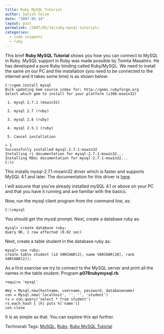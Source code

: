 ```yaml
---
title: Ruby MySQL Tutorial
author: Satish Talim
date: "2007-05-14"
layout: post
permalink: /2007/05/14/ruby-mysql-tutorial/
categories:
  - code snippets
  - ruby
---
```

This brief **Ruby MySQL Tutorial** shows you how you can connect to
MySQL in Ruby. MySQL support in Ruby was made possible by Tomita
Masahiro. He has developed a pure Ruby binding called Ruby/MySQL. We
need to install the same on our PC and the installation (you need to be
connected to the internet and it takes some time) is as shown below:

    C:\>gem install mysql
    Bulk updating Gem source index for: http://gems.rubyforge.org
    Select which gem to install for your platform (i386-mswin32)

     1. mysql 2.7.1 (mswin32)

     2. mysql 2.7 (ruby)

     3. mysql 2.6 (ruby)

     4. mysql 2.5.1 (ruby)

     5. Cancel installation

    > 1
    Successfully installed mysql-2.7.1-mswin32
    Installing ri documentation for mysql-2.7.1-mswin32...
    Installing RDoc documentation for mysql-2.7.1-mswin32...
    C:\>

This installs mysql-2.7.1-mswin32 driver which is faster and supports
MySQL 4.1 and later. The documentation for this driver is
[here](http://tmtm.org/en/mysql/ruby/).

I will assume that you’ve already installed mySQL 4.1 or above on your
PC and that you have it running and are familiar with the basics.

Now, run the mysql client program from the command line, as:

    C:\>mysql

You should get the mysql prompt. Next, create a database ruby as:

    mysql> create database ruby;
    Query OK, 1 row affected (0.02 sec)

Next, create a table student in the database ruby as:

    mysql> use ruby;
    create table student (id VARCHAR(2), name VARCHAR(20), rank VARCHAR(2));

As a first exercise we try to connect to the MySQL server and print all
the names in the table student. Program **p078rubymysql.rb**

    require 'mysql'

    #my = Mysql.new(hostname, username, password, databasename)
    con = Mysql.new('localhost', '', '', 'student')
    rs = con.query('select * from student')
    rs.each_hash { |h| puts h['name']}
    con.close

It is as simple as that. You can explore this api further.

Technorati Tags: [MySQL](http://technorati.com/tag/MySQL),
[Ruby](http://technorati.com/tag/Ruby), [Ruby MySQL
Tutorial](http://technorati.com/tag/Ruby+MySQL+Tutorial)

